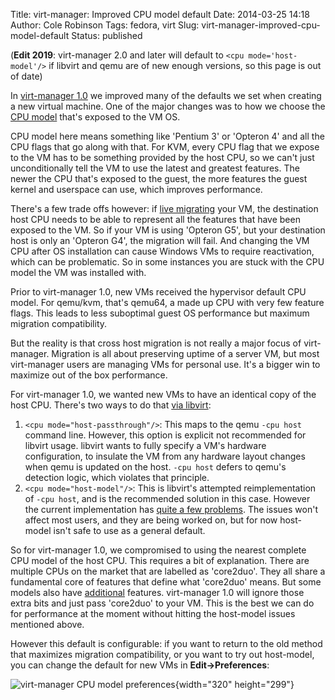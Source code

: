 Title: virt-manager: Improved CPU model default
Date: 2014-03-25 14:18
Author: Cole Robinson
Tags: fedora, virt
Slug: virt-manager-improved-cpu-model-default
Status: published

(**Edit 2019**: virt-manager 2.0 and later will default to `<cpu mode='host-model'/>` if libvirt and qemu are of new enough versions, so this page is out of date)

In [virt-manager 1.0](https://blog.wikichoon.com/2014/02/virt-manager-100-released.html) we improved many of the defaults we set when creating a new virtual machine. One of the major changes was to how we choose the [CPU model](https://wiki.qemu.org/Features/CPUModels) that's exposed to the VM OS.

CPU model here means something like 'Pentium 3' or 'Opteron 4' and all the CPU flags that go along with that. For KVM, every CPU flag that we expose to the VM has to be something provided by the host CPU, so we can't just unconditionally tell the VM to use the latest and greatest features. The newer the CPU that's exposed to the guest, the more features the guest kernel and userspace can use, which improves performance.

There's a few trade offs however: if [live migrating](https://www.linux-kvm.org/page/Migration) your VM, the destination host CPU needs to be able to represent all the features that have been exposed to the VM. So if your VM is using 'Opteron G5', but your destination host is only an 'Opteron G4', the migration will fail. And changing the VM CPU after OS installation can cause Windows VMs to require reactivation, which can be problematic. So in some instances you are stuck with the CPU model the VM was installed with.

Prior to virt-manager 1.0, new VMs received the hypervisor default CPU model. For qemu/kvm, that's qemu64, a made up CPU with very few feature flags. This leads to less suboptimal guest OS performance but maximum migration compatibility.

But the reality is that cross host migration is not really a major focus of virt-manager. Migration is all about preserving uptime of a server VM, but most virt-manager users are managing VMs for personal use. It's a bigger win to maximize out of the box performance.

For virt-manager 1.0, we wanted new VMs to have an identical copy of the host CPU. There's two ways to do that [via libvirt](https://libvirt.org/formatdomain.html#elementsCPU):

1.  `<cpu mode="host-passthrough"/>`: This maps to the qemu `-cpu host` command line. However, this option is explicit not recommended for libvirt usage. libvirt wants to fully specify a VM's hardware configuration, to insulate the VM from any hardware layout changes when qemu is updated on the host. `-cpu host` defers to qemu's detection logic, which violates that principle.
2.  `<cpu mode="host-model"/>`: This is libvirt's attempted reimplementation of `-cpu host`, and is the recommended solution in this case. However the current implementation has [quite a few problems](https://bugzilla.redhat.com/show_bug.cgi?id=1055002). The issues won't affect most users, and they are being worked on, but for now host-model isn't safe to use as a general default.

So for virt-manager 1.0, we compromised to using the nearest complete CPU model of the host CPU. This requires a bit of explanation. There are multiple CPUs on the market that are labelled as 'core2duo'. They all share a fundamental core of features that define what 'core2duo' means. But some models also have <u>additional</u> features. virt-manager 1.0 will ignore those extra bits and just pass 'core2duo' to your VM. This is the best we can do for performance at the moment without hitting the host-model issues mentioned above.

However this default is configurable: if you want to return to the old method that maximizes migration compatibility, or you want to try out host-model, you can change the default for new VMs in **Edit-\>Preferences**:


![virt-manager CPU model preferences]({static}/images/015-virt-manager-improved-cpu-model-default-1.png){width="320" height="299"}
